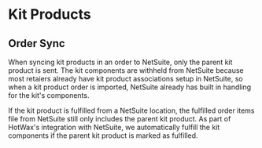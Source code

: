 # Kit Products

## Order Sync

When syncing kit products in an order to NetSuite, only the parent kit product is sent. The kit components are withheld from NetSuite because most retaiers already have kit product associations setup in NetSuite, so when a kit product order is imported, NetSuite already has built in handling for the kit's components.

If the kit product is fulfilled from a NetSuite location, the fulfilled order items file from NetSuite still only includes the parent kit product. As part of HotWax's integration with NetSuite, we automatically fulfill the kit components if the parent kit product is marked as fulfilled.